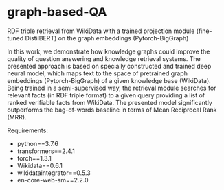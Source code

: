 # graph-based-QA
RDF triple retrieval from WikiData with a trained projection module (fine-tuned DistilBERT) on the graph embeddings (Pytorch-BigGraph)

In this work, we demonstrate how knowledge graphs could improve the quality of question answering and knowledge retrieval systems. The presented approach is based on specially constructed and trained deep neural model, which maps text to the space of pretrained graph embeddings (Pytorch-BigGraph) of a given knowledge base (WikiData). Being trained in a semi-supervised way, the retrieval module searches for relevant facts (in RDF triple format) to a given query providing a list of ranked verifiable facts from WikiData. The presented model significantly outperforms the bag-of-words baseline in terms of Mean Reciprocal Rank (MRR).

Requirements:
  - python==3.7.6
  - transformers==2.4.1
  - torch==1.3.1
  - Wikidata==0.6.1
  - wikidataintegrator==0.5.3
  - en-core-web-sm==2.2.0
